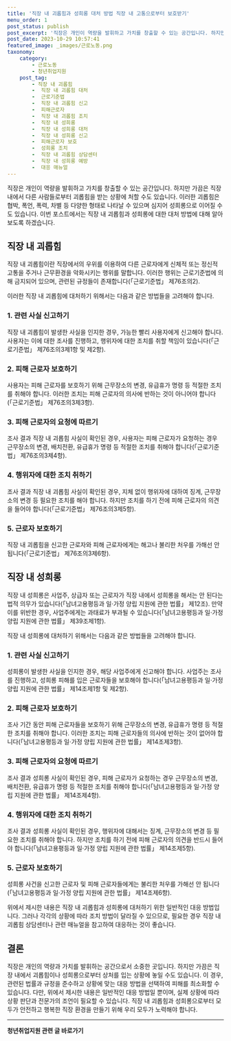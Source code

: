 ```yaml
---
title: '직장 내 괴롭힘과 성희롱 대처 방법 직장 내 고통으로부터 보호받기'
menu_order: 1
post_status: publish
post_excerpt: '직장은 개인이 역량을 발휘하고 가치를 창출할 수 있는 공간입니다. 하지만 가끔은 직장 내에서 다른 사람들로부터 괴롭힘을 받는 상황에 처할 수도 있습니다. 이러한 괴롭힘은 협박, 폭언, 폭력, 차별 등 다양한 형태로 나타날 수 있으며 심지어 성희롱으로 이어질 수도 있습니다. 이번 포스트에서는 직장 내 괴롭힘과 성희롱에 대한 대처 방법에 대해 알아보도록 하겠습니다.'
post_date: 2023-10-29 10:57:41
featured_image: _images/근로노동.png
taxonomy:
    category:
        - 근로노동
        - 청년취업지원
    post_tag:
        - 직장 내 괴롭힘
        -  직장 내 괴롭힘 대처
        -  근로기준법
        -  직장 내 괴롭힘 신고
        -  피해근로자
        -  직장 내 괴롭힘 조치
        -  직장 내 성희롱
        -  직장 내 성희롱 대처
        -  직장 내 성희롱 신고
        -  피해근로자 보호
        -  성희롱 조치
        -  직장 내 괴롭힘 상담센터
        -  직장 내 성희롱 예방
        -  대응 매뉴얼
---
```



직장은 개인이 역량을 발휘하고 가치를 창출할 수 있는 공간입니다. 하지만 가끔은 직장 내에서 다른 사람들로부터 괴롭힘을 받는 상황에 처할 수도 있습니다. 이러한 괴롭힘은 협박, 폭언, 폭력, 차별 등 다양한 형태로 나타날 수 있으며 심지어 성희롱으로 이어질 수도 있습니다. 이번 포스트에서는 직장 내 괴롭힘과 성희롱에 대한 대처 방법에 대해 알아보도록 하겠습니다.

## 직장 내 괴롭힘

직장 내 괴롭힘이란 직장에서의 우위를 이용하여 다른 근로자에게 신체적 또는 정신적 고통을 주거나 근무환경을 악화시키는 행위를 말합니다. 이러한 행위는 근로기준법에 의해 금지되어 있으며, 관련된 규정들이 존재합니다(「근로기준법」 제76조의2).

이러한 직장 내 괴롭힘에 대처하기 위해서는 다음과 같은 방법들을 고려해야 합니다.

### 1. 관련 사실 신고하기

직장 내 괴롭힘이 발생한 사실을 인지한 경우, 가능한 빨리 사용자에게 신고해야 합니다. 사용자는 이에 대한 조사를 진행하고, 행위자에 대한 조치를 취할 책임이 있습니다(「근로기준법」 제76조의3제1항 및 제2항).

### 2. 피해 근로자 보호하기

사용자는 피해 근로자를 보호하기 위해 근무장소의 변경, 유급휴가 명령 등 적절한 조치를 취해야 합니다. 이러한 조치는 피해 근로자의 의사에 반하는 것이 아니어야 합니다(「근로기준법」 제76조의3제3항).

### 3. 피해 근로자의 요청에 따르기

조사 결과 직장 내 괴롭힘 사실이 확인된 경우, 사용자는 피해 근로자가 요청하는 경우 근무장소의 변경, 배치전환, 유급휴가 명령 등 적절한 조치를 취해야 합니다(「근로기준법」 제76조의3제4항).

### 4. 행위자에 대한 조치 취하기

조사 결과 직장 내 괴롭힘 사실이 확인된 경우, 지체 없이 행위자에 대하여 징계, 근무장소의 변경 등 필요한 조치를 해야 합니다. 하지만 조치를 하기 전에 피해 근로자의 의견을 들어야 합니다(「근로기준법」 제76조의3제5항).

### 5. 근로자 보호하기

직장 내 괴롭힘을 신고한 근로자와 피해 근로자에게는 해고나 불리한 처우를 가해선 안 됩니다(「근로기준법」 제76조의3제6항).

## 직장 내 성희롱

직장 내 성희롱은 사업주, 상급자 또는 근로자가 직장 내에서 성희롱을 해서는 안 된다는 법적 의무가 있습니다(「남녀고용평등과 일·가정 양립 지원에 관한 법률」 제12조). 만약 이를 위반한 경우, 사업주에게는 과태료가 부과될 수 있습니다(「남녀고용평등과 일·가정 양립 지원에 관한 법률」 제39조제1항).

직장 내 성희롱에 대처하기 위해서는 다음과 같은 방법들을 고려해야 합니다.

### 1. 관련 사실 신고하기

성희롱이 발생한 사실을 인지한 경우, 해당 사업주에게 신고해야 합니다. 사업주는 조사를 진행하고, 성희롱 피해를 입은 근로자들을 보호해야 합니다(「남녀고용평등과 일·가정 양립 지원에 관한 법률」 제14조제1항 및 제2항).

### 2. 피해 근로자 보호하기

조사 기간 동안 피해 근로자들을 보호하기 위해 근무장소의 변경, 유급휴가 명령 등 적절한 조치를 취해야 합니다. 이러한 조치는 피해 근로자들의 의사에 반하는 것이 없어야 합니다(「남녀고용평등과 일·가정 양립 지원에 관한 법률」 제14조제3항).

### 3. 피해 근로자의 요청에 따르기

조사 결과 성희롱 사실이 확인된 경우, 피해 근로자가 요청하는 경우 근무장소의 변경, 배치전환, 유급휴가 명령 등 적절한 조치를 취해야 합니다(「남녀고용평등과 일·가정 양립 지원에 관한 법률」 제14조제4항).

### 4. 행위자에 대한 조치 취하기

조사 결과 성희롱 사실이 확인된 경우, 행위자에 대해서는 징계, 근무장소의 변경 등 필요한 조치를 취해야 합니다. 하지만 조치를 하기 전에 피해 근로자의 의견을 반드시 들어야 합니다(「남녀고용평등과 일·가정 양립 지원에 관한 법률」 제14조제5항).

### 5. 근로자 보호하기

성희롱 사건을 신고한 근로자 및 피해 근로자들에게는 불리한 처우를 가해선 안 됩니다(「남녀고용평등과 일·가정 양립 지원에 관한 법률」 제14조제6항).

위에서 제시한 내용은 직장 내 괴롭힘과 성희롱에 대처하기 위한 일반적인 대응 방법입니다. 그러나 각각의 상황에 따라 조치 방법이 달라질 수 있으므로, 필요한 경우 직장 내 괴롭힘 상담센터나 관련 매뉴얼을 참고하여 대응하는 것이 좋습니다.

## 결론

직장은 개인의 역량과 가치를 발휘하는 공간으로서 소중한 곳입니다. 하지만 가끔은 직장 내에서 괴롭힘이나 성희롱으로부터 상처를 입는 상황에 놓일 수도 있습니다. 이 경우, 관련된 법률과 규정을 준수하고 상황에 맞는 대응 방법을 선택하여 피해를 최소화할 수 있습니다. 다만, 위에서 제시한 내용은 일반적인 대응 방법일 뿐이며, 실제 상황에 따라 상황 판단과 전문가의 조언이 필요할 수 있습니다. 직장 내 괴롭힘과 성희롱으로부터 모두가 안전하고 행복한 직장 환경을 만들기 위해 우리 모두가 노력해야 합니다.
<!-- wp:separator -->
<hr class="wp-block-separator has-alpha-channel-opacity"/>
<!-- /wp:separator -->

<!-- wp:group {"backgroundColor":"base","layout":{"type":"constrained"}} -->
<div class="wp-block-group has-base-background-color has-background"><!-- wp:paragraph {"align":"center","fontSize":"medium"} -->
<p class="has-text-align-center has-large-font-size"><strong>청년취업지원 관련 글 바로가기</strong></p>
<!-- /wp:paragraph -->


<!-- wp:latest-posts
{"categories":[{"id":12739,"count":19,"description":"","link":"https://uknowlaw.com/category/%ec%b2%ad%eb%85%84%ec%b7%a8%ec%97%85%ec%a7%80%ec%9b%90/","name":"청년취업지원","slug":"청년취업지원","taxonomy":"category","parent":0,"meta":[],"_links":{"self":[{"href":"https://uknowlaw.com/wp-json/wp/v2/categories/12739"}],"collection":[{"href":"https://uknowlaw.com/wp-json/wp/v2/categories"}],"about":[{"href":"https://uknowlaw.com/wp-json/wp/v2/taxonomies/category"}],"wp:post_type":[{"href":"https://uknowlaw.com/wp-json/wp/v2/posts?categories=12739"}],"curies":[{"name":"wp","href":"https://api.w.org/{rel}","templated":true}]}}],"postsToShow":100,"excerptLength":28,"postLayout":"grid","columns":2,"featuredImageAlign":"left","featuredImageSizeSlug":"large","fontSize":18px} /--></div>
<!-- /wp:group -->